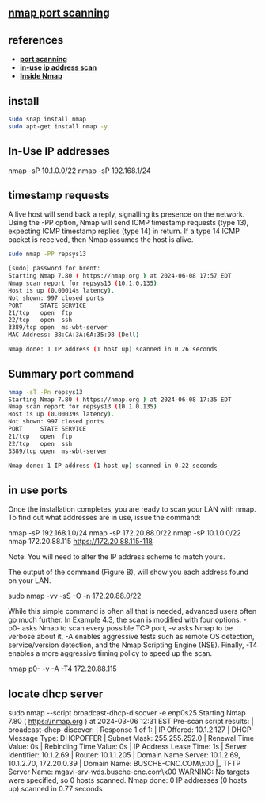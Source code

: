 ## **[nmap port scanning](https://nmap.org/book/port-scanning-tutorial.html)**

## references

- **[port scanning](https://nmap.org/book/port-scanning.html)**
- **[in-use ip address scan](https://www.techrepublic.com/article/how-to-scan-for-ip-addresses-on-your-network-with-linux/)**
- **[Inside Nmap](https://pentest-tools.com/blog/nmap-port-scanner)**

## install

```bash
sudo snap install nmap
sudo apt-get install nmap -y
```

## In-Use IP addresses

nmap -sP 10.1.0.0/22
nmap -sP 192.168.1/24

## timestamp requests

A live host will send back a reply, signalling its presence on the network. Using the -PP option, Nmap will send ICMP timestamp requests (type 13), expecting ICMP timestamp replies (type 14) in return. If a type 14 ICMP packet is received, then Nmap assumes the host is alive.

```bash
sudo nmap -PP repsys13

[sudo] password for brent: 
Starting Nmap 7.80 ( https://nmap.org ) at 2024-06-08 17:57 EDT
Nmap scan report for repsys13 (10.1.0.135)
Host is up (0.00014s latency).
Not shown: 997 closed ports
PORT     STATE SERVICE
21/tcp   open  ftp
22/tcp   open  ssh
3389/tcp open  ms-wbt-server
MAC Address: B8:CA:3A:6A:35:98 (Dell)

Nmap done: 1 IP address (1 host up) scanned in 0.26 seconds

```

## Summary port command

```bash
nmap -sT -Pn repsys13
Starting Nmap 7.80 ( https://nmap.org ) at 2024-06-08 17:35 EDT
Nmap scan report for repsys13 (10.1.0.135)
Host is up (0.00039s latency).
Not shown: 997 closed ports
PORT     STATE SERVICE
21/tcp   open  ftp
22/tcp   open  ssh
3389/tcp open  ms-wbt-server

Nmap done: 1 IP address (1 host up) scanned in 0.22 seconds
```

## in use ports

Once the installation completes, you are ready to scan your LAN with nmap. To find out what addresses are in use, issue the command:

nmap -sP 192.168.1.0/24
nmap -sP 172.20.88.0/22
nmap -sP 10.1.0.0/22
nmap 172.20.88.115
<https://172.20.88.115-118>

Note: You will need to alter the IP address scheme to match yours.

The output of the command (Figure B), will show you each address found on your LAN.

sudo nmap -vv -sS -O -n 172.20.88.0/22

While this simple command is often all that is needed, advanced users often go much further. In Example 4.3, the scan is modified with four options. -p0- asks Nmap to scan every possible TCP port, -v asks Nmap to be verbose about it, -A enables aggressive tests such as remote OS detection, service/version detection, and the Nmap Scripting Engine (NSE). Finally, -T4 enables a more aggressive timing policy to speed up the scan.

nmap p0- -v -A -T4 172.20.88.115

## locate dhcp server

sudo nmap --script broadcast-dhcp-discover -e enp0s25
Starting Nmap 7.80 ( <https://nmap.org> ) at 2024-03-06 12:31 EST
Pre-scan script results:
| broadcast-dhcp-discover:
|   Response 1 of 1:
|     IP Offered: 10.1.2.127
|     DHCP Message Type: DHCPOFFER
|     Subnet Mask: 255.255.252.0
|     Renewal Time Value: 0s
|     Rebinding Time Value: 0s
|     IP Address Lease Time: 1s
|     Server Identifier: 10.1.2.69
|     Router: 10.1.1.205
|     Domain Name Server: 10.1.2.69, 10.1.2.70, 172.20.0.39
|     Domain Name: BUSCHE-CNC.COM\x00
|_    TFTP Server Name: mgavi-srv-wds.busche-cnc.com\x00
WARNING: No targets were specified, so 0 hosts scanned.
Nmap done: 0 IP addresses (0 hosts up) scanned in 0.77 seconds
